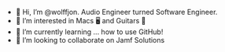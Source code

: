 - 👋 Hi, I’m @wolffjon. Audio Engineer turned Software Engineer.
- 👀 I’m interested in Macs 🖥️ and Guitars 🎸
- 🌱 I’m currently learning ... how to use GitHub!
- 💞️ I’m looking to collaborate on Jamf Solutions

<!---
wolffjon/wolffjon is a ✨ special ✨ repository because its `README.md` (this file) appears on your GitHub profile.
You can click the Preview link to take a look at your changes.
--->
